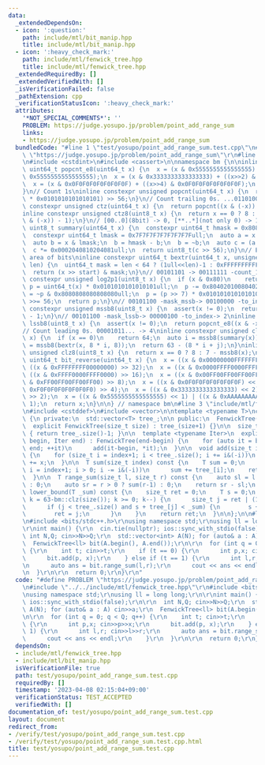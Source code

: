```yaml
---
data:
  _extendedDependsOn:
  - icon: ':question:'
    path: include/mtl/bit_manip.hpp
    title: include/mtl/bit_manip.hpp
  - icon: ':heavy_check_mark:'
    path: include/mtl/fenwick_tree.hpp
    title: include/mtl/fenwick_tree.hpp
  _extendedRequiredBy: []
  _extendedVerifiedWith: []
  _isVerificationFailed: false
  _pathExtension: cpp
  _verificationStatusIcon: ':heavy_check_mark:'
  attributes:
    '*NOT_SPECIAL_COMMENTS*': ''
    PROBLEM: https://judge.yosupo.jp/problem/point_add_range_sum
    links:
    - https://judge.yosupo.jp/problem/point_add_range_sum
  bundledCode: "#line 1 \"test/yosupo/point_add_range_sum.test.cpp\"\n#define PROBLEM\
    \ \"https://judge.yosupo.jp/problem/point_add_range_sum\"\r\n#line 2 \"include/mtl/bit_manip.hpp\"\
    \n#include <cstdint>\n#include <cassert>\n\nnamespace bm {\n\ninline constexpr\
    \ uint64_t popcnt_e8(uint64_t x) {\n  x = (x & 0x5555555555555555) + ((x>>1) &\
    \ 0x5555555555555555);\n  x = (x & 0x3333333333333333) + ((x>>2) & 0x3333333333333333);\n\
    \  x = (x & 0x0F0F0F0F0F0F0F0F) + ((x>>4) & 0x0F0F0F0F0F0F0F0F);\n  return x;\n\
    }\n// Count 1s\ninline constexpr unsigned popcnt(uint64_t x) {\n  return (popcnt_e8(x)\
    \ * 0x0101010101010101) >> 56;\n}\n// Count trailing 0s. ...01101000 -> 3\ninline\
    \ constexpr unsigned ctz(uint64_t x) {\n  return popcnt((x & (-x)) - 1);\n}\n\
    inline constexpr unsigned ctz8(uint8_t x) {\n  return x == 0 ? 8 : popcnt_e8((x\
    \ & (-x)) - 1);\n}\n// [00..0](8bit) -> 0, [**..*](not only 0) -> 1\ninline constexpr\
    \ uint8_t summary(uint64_t x) {\n  constexpr uint64_t hmask = 0x8080808080808080ull;\n\
    \  constexpr uint64_t lmask = 0x7F7F7F7F7F7F7F7Full;\n  auto a = x & hmask;\n\
    \  auto b = x & lmask;\n  b = hmask - b;\n  b = ~b;\n  auto c = (a | b) & hmask;\n\
    \  c *= 0x0002040810204081ull;\n  return uint8_t(c >> 56);\n}\n// Extract target\
    \ area of bits\ninline constexpr uint64_t bextr(uint64_t x, unsigned start, unsigned\
    \ len) {\n  uint64_t mask = len < 64 ? (1ull<<len)-1 : 0xFFFFFFFFFFFFFFFFull;\n\
    \  return (x >> start) & mask;\n}\n// 00101101 -> 00111111 -count_1s-> 6\ninline\
    \ constexpr unsigned log2p1(uint8_t x) {\n  if (x & 0x80)\n    return 8;\n  uint64_t\
    \ p = uint64_t(x) * 0x0101010101010101ull;\n  p -= 0x8040201008040201ull;\n  p\
    \ = ~p & 0x8080808080808080ull;\n  p = (p >> 7) * 0x0101010101010101ull;\n  p\
    \ >>= 56;\n  return p;\n}\n// 00101100 -mask_mssb-> 00100000 -to_index-> 5\ninline\
    \ constexpr unsigned mssb8(uint8_t x) {\n  assert(x != 0);\n  return log2p1(x)\
    \ - 1;\n}\n// 00101100 -mask_lssb-> 00000100 -to_index-> 2\ninline constexpr unsigned\
    \ lssb8(uint8_t x) {\n  assert(x != 0);\n  return popcnt_e8((x & -x) - 1);\n}\n\
    // Count leading 0s. 00001011... -> 4\ninline constexpr unsigned clz(uint64_t\
    \ x) {\n  if (x == 0)\n    return 64;\n  auto i = mssb8(summary(x));\n  auto j\
    \ = mssb8(bextr(x, 8 * i, 8));\n  return 63 - (8 * i + j);\n}\ninline constexpr\
    \ unsigned clz8(uint8_t x) {\n  return x == 0 ? 8 : 7 - mssb8(x);\n}\ninline constexpr\
    \ uint64_t bit_reverse(uint64_t x) {\n  x = ((x & 0x00000000FFFFFFFF) << 32) |\
    \ ((x & 0xFFFFFFFF00000000) >> 32);\n  x = ((x & 0x0000FFFF0000FFFF) << 16) |\
    \ ((x & 0xFFFF0000FFFF0000) >> 16);\n  x = ((x & 0x00FF00FF00FF00FF) << 8) | ((x\
    \ & 0xFF00FF00FF00FF00) >> 8);\n  x = ((x & 0x0F0F0F0F0F0F0F0F) << 4) | ((x &\
    \ 0xF0F0F0F0F0F0F0F0) >> 4);\n  x = ((x & 0x3333333333333333) << 2) | ((x & 0xCCCCCCCCCCCCCCCC)\
    \ >> 2);\n  x = ((x & 0x5555555555555555) << 1) | ((x & 0xAAAAAAAAAAAAAAAA) >>\
    \ 1);\n  return x;\n}\n\n} // namespace bm\n#line 3 \"include/mtl/fenwick_tree.hpp\"\
    \n#include <cstddef>\n#include <vector>\n\ntemplate <typename T>\nclass FenwickTree\
    \ {\n private:\n  std::vector<T> tree_;\n\n public:\n  FenwickTree() = default;\n\
    \  explicit FenwickTree(size_t size) : tree_(size+1) {}\n\n  size_t size() const\
    \ { return tree_.size()-1; }\n\n  template <typename Iter>\n  explicit FenwickTree(Iter\
    \ begin, Iter end) : FenwickTree(end-begin) {\n    for (auto it = begin; it !=\
    \ end; ++it)\n      add(it-begin, *it);\n  }\n\n  void add(size_t index, T x)\
    \ {\n    for (size_t i = index+1; i < tree_.size(); i += i&(-i))\n      tree_[i]\
    \ += x;\n  }\n\n  T sum(size_t index) const {\n    T sum = 0;\n    for (size_t\
    \ i = index+1; i > 0; i -= i&(-i))\n      sum += tree_[i];\n    return sum;\n\
    \  }\n\n  T range_sum(size_t l, size_t r) const {\n    auto sl = l > 0 ? sum(l-1)\
    \ : 0;\n    auto sr = r > 0 ? sum(r-1) : 0;\n    return sr - sl;\n  }\n\n  size_t\
    \ lower_bound(T _sum) const {\n    size_t ret = 0;\n    T s = 0;\n    for (int\
    \ k = 63-bm::clz(size()); k >= 0; k--) {\n      size_t j = ret | (1ull<<k);\n\
    \      if (j < tree_.size() and s + tree_[j] < _sum) {\n        s += tree_[j];\n\
    \        ret = j;\n      }\n    }\n    return ret;\n  }\n\n};\n\n#line 3 \"test/yosupo/point_add_range_sum.test.cpp\"\
    \n#include <bits/stdc++.h>\r\nusing namespace std;\r\nusing ll = long long;\r\n\
    \r\nint main() {\r\n  cin.tie(nullptr); ios::sync_with_stdio(false);\r\n\r\n \
    \ int N,Q; cin>>N>>Q;\r\n  std::vector<int> A(N); for (auto& a : A) cin>>a;\r\n\
    \  FenwickTree<ll> bit(A.begin(), A.end());\r\n\r\n  for (int q = 0; q < Q; q++)\
    \ {\r\n    int t; cin>>t;\r\n    if (t == 0) {\r\n      int p,x; cin>>p>>x;\r\n\
    \      bit.add(p, x);\r\n    } else if (t == 1) {\r\n      int l,r; cin>>l>>r;\r\
    \n      auto ans = bit.range_sum(l,r);\r\n      cout << ans << endl;\r\n    }\r\
    \n  }\r\n\r\n  return 0;\r\n}\r\n"
  code: "#define PROBLEM \"https://judge.yosupo.jp/problem/point_add_range_sum\"\r\
    \n#include \"../../include/mtl/fenwick_tree.hpp\"\r\n#include <bits/stdc++.h>\r\
    \nusing namespace std;\r\nusing ll = long long;\r\n\r\nint main() {\r\n  cin.tie(nullptr);\
    \ ios::sync_with_stdio(false);\r\n\r\n  int N,Q; cin>>N>>Q;\r\n  std::vector<int>\
    \ A(N); for (auto& a : A) cin>>a;\r\n  FenwickTree<ll> bit(A.begin(), A.end());\r\
    \n\r\n  for (int q = 0; q < Q; q++) {\r\n    int t; cin>>t;\r\n    if (t == 0)\
    \ {\r\n      int p,x; cin>>p>>x;\r\n      bit.add(p, x);\r\n    } else if (t ==\
    \ 1) {\r\n      int l,r; cin>>l>>r;\r\n      auto ans = bit.range_sum(l,r);\r\n\
    \      cout << ans << endl;\r\n    }\r\n  }\r\n\r\n  return 0;\r\n}\r\n"
  dependsOn:
  - include/mtl/fenwick_tree.hpp
  - include/mtl/bit_manip.hpp
  isVerificationFile: true
  path: test/yosupo/point_add_range_sum.test.cpp
  requiredBy: []
  timestamp: '2023-04-08 02:15:04+09:00'
  verificationStatus: TEST_ACCEPTED
  verifiedWith: []
documentation_of: test/yosupo/point_add_range_sum.test.cpp
layout: document
redirect_from:
- /verify/test/yosupo/point_add_range_sum.test.cpp
- /verify/test/yosupo/point_add_range_sum.test.cpp.html
title: test/yosupo/point_add_range_sum.test.cpp
---
```

